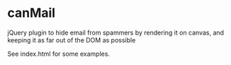 canMail
=======

jQuery plugin to hide email from spammers by rendering it on canvas, and keeping it as far out of the DOM as possible

See index.html for some examples.
